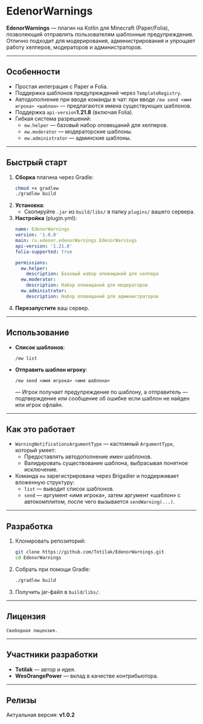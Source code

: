 # EdenorWarnings

**EdenorWarnings** — плагин на Kotlin для Minecraft (Paper/Folia), позволяющий отправлять пользователям шаблонные предупреждения. Отлично подходит для модерирования, администрирования и упрощает работу хелперов, модераторов и администраторов.

---

##  Особенности

- Простая интеграция с Paper и Folia.
- Поддержка шаблонов предупреждений через `TemplateRegistry`.
- Автодополнение при вводе команды в чат: при вводе `/ew send <имя игрока> <шаблон>` — предлагаются имена существующих шаблонов.
- Поддержка `api-version`**1.21.8** (включая Folia).
- Гибкая система разрешений:
  - `ew.helper` — базовый набор оповещаний для хелперов.
  - `ew.moderator` — модераторские шаблоны.
  - `ew.administrator` — админские шаблоны.

---

##  Быстрый старт

1. **Сборка** плагина через Gradle:
   ```bash
   chmod +x gradlew
   ./gradlew build
   ```
2. **Установка**:
   - Скопируйте `.jar` из `build/libs/` в папку `plugins/` вашего сервера.
3. **Настройка** (plugin.yml):
   ```yaml
   name: EdenorWarnings
   version: '1.0.0'
   main: ru.edenor.edenorWarnings.EdenorWarnings
   api-version: '1.21.8'
   folia-supported: true

   permissions:
     ew.helper:
       description: Базовый набор оповещаний для хелпера
     ew.moderator:
       description: Набор оповещаний для модераторов
     ew.administrator:
       description: Набор оповещаний для администраторов
   ```
4. **Перезапустите** ваш сервер.

---

##  Использование

- **Список шаблонов**:
  ```
  /ew list
  ```
- **Отправить шаблон игроку**:
  ```
  /ew send <имя игрока> <имя шаблона>
  ```
  — Игрок получает предупреждение по шаблону, а отправитель — подтверждение или сообщение об ошибке если шаблон не найден или игрок офлайн.

---

##  Как это работает

- `WarningNotificationsArgumentType` — кастомный `ArgumentType`, который умеет:
  - Предоставлять автодополнение имен шаблонов.
  - Валидировать существование шаблона, выбрасывая понятное исключение.
- Команда `ew` зарегистрирована через Brigadier и поддерживает вложенную структуру:
  - `list` — выводит список шаблонов.
  - `send` — аргумент «имя игрока», затем аргумент «шаблон» с автокомплитом, после чего вызывается `sendWarning(...)`.

---

##  Разработка

1. Клонировать репозиторий:
   ```bash
   git clone https://github.com/Totilak/EdenorWarnings.git
   cd EdenorWarnings
   ```
2. Собрать при помощи Gradle:
   ```bash
   ./gradlew build
   ```
3. Получить jar-файл в `build/libs/`.

---

##  Лицензия

```text
Свободная лицензия.
```

---

##  Участники разработки

- **Totilak** — автор и идея.
- **WesOrangePower** — вклад в качестве контрибьютора.

---

##  Релизы

Актуальная версия: **v1.0.2**
